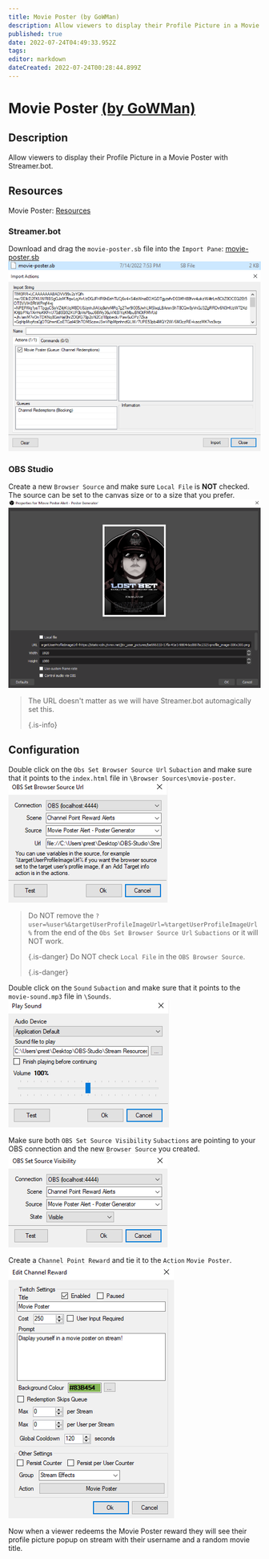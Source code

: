 ```yaml
---
title: Movie Poster (by GoWMan)
description: Allow viewers to display their Profile Picture in a Movie Poster with Streamer.bot.
published: true
date: 2022-07-24T04:49:33.952Z
tags: 
editor: markdown
dateCreated: 2022-07-24T00:28:44.899Z
---
```


# Movie Poster [(by GoWMan)](https://www.twitch.tv/gowman)

## Description
Allow viewers to display their Profile Picture in a Movie Poster with Streamer.bot.

## Resources
Movie Poster:  [Resources](/overlays/movie-poster/files/movie-poster.zip)

### Streamer.bot
Download and drag the `movie-poster.sb` file into the `Import Pane`: [movie-poster.sb](/overlays/movie-poster/files/movie-poster.sb) ![movie-poster-sb-file](/overlays/movie-poster/images/movie-poster-sb-file.png) ![movie-poster-import](/overlays/movie-poster/images/movie-poster-import.png)

### OBS Studio
Create a new `Browser Source` and make sure `Local File` is **NOT** checked. The source can be set to the canvas size or to a size that you prefer. ![movie-poster-browser-source](/overlays/movie-poster/images/movie-poster-browser-source.png)
> The URL doesn't matter as we will have Streamer.bot automagically set this. 
> 
> {.is-info}

## Configuration
Double click on the `Obs Set Browser Source Url` `Subaction` and make sure that it points to the `index.html` file in `\Browser Sources\movie-poster`. ![movie-poster-browser-source-url](/overlays/movie-poster/images/movie-poster-browser-source-url.png)
> Do NOT remove the `?user=%user%&targetUserProfileImageUrl=%targetUserProfileImageUrl%` from the end of the `Obs Set Browser Source Url` `Subactions` or it will NOT work. 
> 
> {.is-danger}
> Do NOT check `Local File` in the `OBS Browser Source`. 
> 
> {.is-danger}

Double click on the `Sound` `Subaction` and make sure that it points to the `movie-sound.mp3` file in `\Sounds`. ![movie-poster-sound](/overlays/movie-poster/images/movie-poster-sound.png)

Make sure both `OBS Set Source Visibility` `Subactions` are pointing to your OBS connection and the new `Browser Source` you created. ![movie-poster-source-visibility](/overlays/movie-poster/images/movie-poster-source-visibility.png)

Create a `Channel Point Reward` and tie it to the `Action` `Movie Poster`. ![movie-poster-cpr](/overlays/movie-poster/images/movie-poster-cpr.png)

Now when a viewer redeems the Movie Poster reward they will see their profile picture popup on stream with their username and a random movie title.